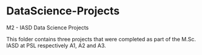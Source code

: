 # DataScience-Projects
M2 - IASD Data Science Projects

This folder contains three projects that were completed as part of the M.Sc. IASD at PSL respectively A1, A2 and A3.


